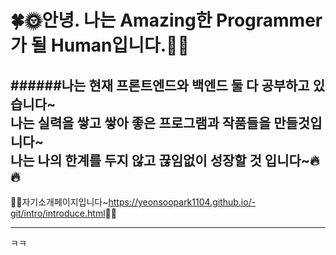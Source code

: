 # 🍀🌞안녕. 나는 Amazing한 Programmer가 될 Human입니다.🌛🍀 

######나는 현재 프론트엔드와 백엔드 둘 다 공부하고 있습니다~ <br>
나는 실력을 쌓고 쌓아 좋은 프로그램과 작품들을 만들것입니다~ <br>
나는 나의 한계를 두지 않고 끊임없이 성장할 것 입니다~🔥🔥 <br>
---

🙋‍♂️자기소개페이지입니다~<https://yeonsoopark1104.github.io/-git/intro/introduce.html>🙋‍♂️

---

ㅋㅋ
